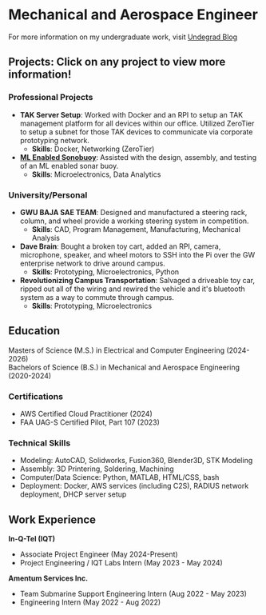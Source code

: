 # Mechanical and Aerospace Engineer
For more information on my undergraduate work, visit [Undegrad Blog](https://blogs.gwu.edu/lsamoyan/)

## Projects: Click on any project to view more information!

### Professional Projects
 - **TAK Server Setup**: Worked with Docker and an RPI to setup an TAK management platform for all devices within our office. Utilized ZeroTier to setup a subnet for those TAK devices to communicate via corporate prototyping network.
    - **Skills**: Docker, Networking (ZeroTier)
- **[ML Enabled Sonobuoy](/_pages/sonobuoy.md)**: Assisted with the design, assembly, and testing of an ML enabled sonar buoy.
    - **Skills**: Microelectronics, Data Analytics

### University/Personal
 - **GWU BAJA SAE TEAM**: Designed and manufactured a steering rack, column, and wheel provide a working steering system in competition.
    - **Skills**: CAD, Program Management, Manufacturing, Mechanical Analysis
 - **Dave Brain**: Bought a broken toy cart, added an RPI, camera, microphone, speaker, and wheel motors to SSH into the Pi over the GW enterprise network to drive around campus.
    - **Skills**: Prototyping, Microelectronics, Python
 - **Revolutionizing Campus Transportation**: Salvaged a driveable toy car, ripped out all of the wiring and rewired the vehicle and it's bluetooth system as a way to commute through campus.
    - **Skills**: Prototyping, Microelectronics

## Education
Masters of Science (M.S.) in Electrical and Computer Engineering (2024-2026)  
Bachelors of Science (B.S.) in Mechanical and Aerospace Engineering (2020-2024)

### Certifications
- AWS Certified Cloud Practitioner (2024)
- FAA UAG-S Certified Pilot, Part 107 (2023)

### Technical Skills
- Modeling: AutoCAD, Solidworks, Fusion360, Blender3D, STK Modeling
- Assembly: 3D Printering, Soldering, Machining
- Computer/Data Science: Python, MATLAB, HTML/CSS, bash
- Deployment: Docker, AWS services (including C2S), RADIUS network deployment, DHCP server setup

## Work Experience
**In-Q-Tel (IQT)**
 - Associate Project Engineer (May 2024-Present)
 - Project Engineering / IQT Labs Intern (May 2023 - May 2024)

 **Amentum Services Inc.**
 - Team Submarine Support Engineering Intern (Aug 2022 - May 2023)
 - Engineering Intern (May 2022 - Aug 2022)


